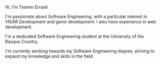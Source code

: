 Hi, I'm Txomin Errasti

I'm passionate about Software Engineering, with a particular interest in VR/AR Development and game development. I also have experience in web development.

I'm a dedicated Software Engineering student at the University of the Basque Country.

I'm currently working towards my Software Engineering degree, striving to expand my knowledge and skills in the field.

